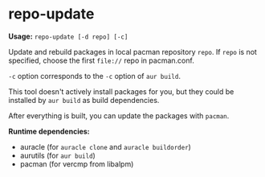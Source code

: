 repo-update
=========

**Usage:** `repo-update [-d repo] [-c]`

Update and rebuild packages in local pacman repository `repo`. If `repo` is not specified, choose the first `file://` repo in pacman.conf.

`-c` option corresponds to the `-c` option of `aur build`.

This tool doesn't actively install packages for you, but they could be installed by `aur build` as build dependencies.

After everything is built, you can update the packages with `pacman`.

**Runtime dependencies:**

* auracle (for `auracle clone` and `auracle buildorder`)
* aurutils (for `aur build`)
* pacman (for vercmp from libalpm)
